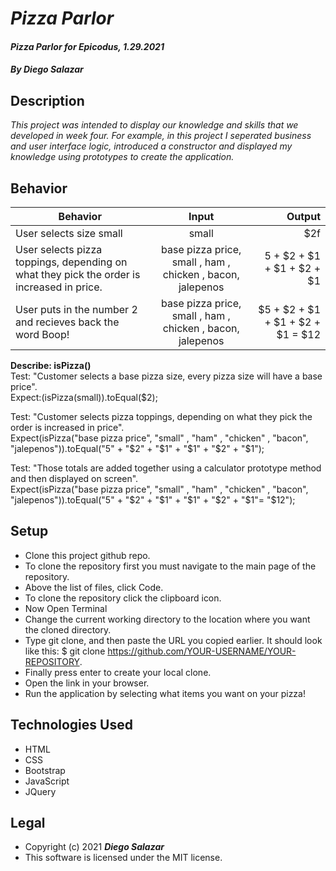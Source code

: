 # _Pizza Parlor_

#### _Pizza Parlor for Epicodus, 1.29.2021_

#### _By Diego Salazar_

## Description
_This project was intended to display our knowledge and skills that we developed in week four. For example, in this project I seperated business and user interface logic, introduced a constructor and displayed my knowledge using prototypes to create the application._

## Behavior
| Behavior | Input | Output |
| --------------| :-----------:|-----:|
| User selects size small | small | $2f |
| User selects pizza toppings, depending on what they pick the order is increased in price. | base pizza price, small , ham , chicken , bacon, jalepenos | 5 + $2 + $1 + $1 + $2 + $1 |
| User puts in the number 2 and recieves back the word Boop! | base pizza price, small , ham , chicken , bacon, jalepenos | $5 + $2 + $1 + $1 + $2 + $1 = $12 |

**Describe: isPizza()** <br>
Test: "Customer selects a base pizza size, every pizza size will have a base price". <br>
Expect:(isPizza(small)).toEqual($2);

Test: "Customer selects pizza toppings, depending on what they pick the order is increased in price". <br>
Expect(isPizza("base pizza price", "small" , "ham" , "chicken" , "bacon", "jalepenos")).toEqual("5" + "$2" + "$1" + "$1" + "$2" + "$1");

Test: "Those totals are added together using a calculator prototype method and then displayed on screen". <br>
Expect(isPizza("base pizza price", "small" , "ham" , "chicken" , "bacon", "jalepenos")).toEqual("5" + "$2" + "$1" + "$1" + "$2" + "$1"= "$12");

## Setup
* Clone this project github repo.
* To clone the repository first you must navigate to the main page of the repository.
* Above the list of files, click Code.
* To clone the repository click the clipboard icon.
* Now Open Terminal
* Change the current working directory to the location where you want the cloned directory.
* Type git clone, and then paste the URL you copied earlier. It should look like this: $ git clone https://github.com/YOUR-USERNAME/YOUR-REPOSITORY.
* Finally press enter to create your local clone.
* Open the link in your browser.
* Run the application by selecting what items you want on your pizza!

## Technologies Used
* HTML
* CSS
* Bootstrap
* JavaScript
* JQuery

## Legal
* Copyright (c) 2021 **_Diego Salazar_**
* This software is licensed under the MIT license.
